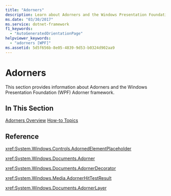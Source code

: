 ```yaml
---
title: "Adorners"
description: Learn about Adorners and the Windows Presentation Foundation (WPF) Adorner framework in this article.
ms.date: "03/30/2017"
ms.service: dotnet-framework
f1_keywords: 
  - "AutoGeneratedOrientationPage"
helpviewer_keywords: 
  - "adorners [WPF]"
ms.assetid: 5d5f656b-8e05-4839-9d53-b0324d902aa9
---
```

# Adorners

This section provides information about Adorners and the Windows Presentation Foundation (WPF) Adorner framework.

## In This Section

[Adorners Overview](adorners-overview.md)
[How-to Topics](adorners-how-to-topics.md)

## Reference

<xref:System.Windows.Controls.AdornedElementPlaceholder>

<xref:System.Windows.Documents.Adorner>

<xref:System.Windows.Documents.AdornerDecorator>

<xref:System.Windows.Media.AdornerHitTestResult>

<xref:System.Windows.Documents.AdornerLayer>
